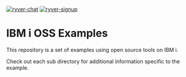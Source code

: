 [![ryver-chat](https://img.shields.io/badge/Ryver-Chat-blue)](https://ibmioss.ryver.com/index.html#forums/1000118)
[![ryver-signup](https://img.shields.io/badge/Ryver-Signup-blue)](https://ibmioss.ryver.com/application/signup/members/9tJsXDG7_iSSi1Q)

# IBM i OSS Examples

This repository is a set of examples using open source tools on IBM i.

Check out each sub directory for additional information specific to the example.
